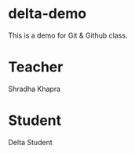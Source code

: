 # delta-demo
This is a demo for Git &amp; Github class.

# Teacher 
Shradha Khapra
# Student
Delta Student
